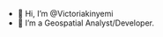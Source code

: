 - 👋 Hi, I’m @Victoriakinyemi
- 👀 I’m a Geospatial Analyst/Developer.

<!---
Victoriakinyemi/Victoriakinyemi is a ✨ special ✨ repository because its `README.md` (this file) appears on your GitHub profile.
You can click the Preview link to take a look at your changes.
--->
